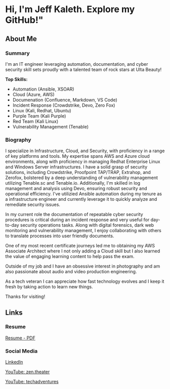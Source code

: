 # Hi, I'm Jeff Kaleth. Explore my GitHub!"

## About Me

### Summary

I'm an IT engineer leveraging automation, documentation, and cyber security skill sets proudly with a talented team of rock stars at Ulta Beauty!

**Top Skills:**

- Automation (Ansible, XSOAR)
- Cloud (Azure, AWS)
- Documenation (Confluence, Markdown, VS Code)
- Incident Response (Crowdstrike, Devo, Zero Fox)
- Linux (Kali, Redhat, Ubuntu)
- Purple Team (Kali Purple)
- Red Team (Kali Linux)
- Vulnerability Management (Tenable)

### Biography

I specialize in Infrastructure, Cloud, and Security, with proficiency in a range of key platforms and tools. My expertise spans AWS and Azure cloud environments, along with proficiency in managing Redhat Enterprise Linux and Windows Server infrastructures. I have a solid grasp of security solutions, including Crowdstrike, Proofpoint TAP/TRAP, Extrahop, and Zerofox, bolstered by a deep understanding of vulnerability management utilizing Tenable.sc and Tenable.io. Additionally, I'm skilled in log management and analysis using Devo, ensuring robust security and operational efficiency. I've utilizied Ansible automation during my tenure as a infrastructure engineer and currently leverage it to quickly analyze and  remediate security issues. 

In my current role the documentation of repeatable cyber security procedures is critical during an incident response and very useful for day-to-day security operations tasks. 
Along with digital forensics, dark web monitoring and vulnerability management, I enjoy collaborating with others to translate processes into user friendly documents. 

One of my most recent certificate journeys led me to obtaining my AWS Associate Architect where I not only adding a Cloud skill but I also learned the value of engaging learning content to help pass the exam. 

Outside of my job and I have an obsessive interest in photography and am also passionate about audio and video production engineering. 

As a tech veteran I can appreciate how fast technology evolves and I keep it fresh by taking action to learn new things. 

Thanks for visiting! 

## Links

### Resume

[Resume - PDF](https://github.com/jkaleth/jkaleth/blob/main/Resume-Jeff-Kaleth-113023.pdf)

### Social Media

[LinkedIn](https://www.linkedin.com/in/jeffkaleth/)

[YouTube: zen.theater](https://www.youtube.com/@zentheater)

[YouTube: techadventures](https://www.youtube.com/@zentheater)


